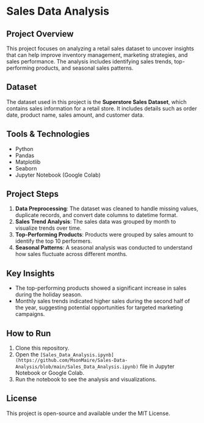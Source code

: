 # Sales Data Analysis

## Project Overview
This project focuses on analyzing a retail sales dataset to uncover insights that can help improve inventory management, marketing strategies, and sales performance. The analysis includes identifying sales trends, top-performing products, and seasonal sales patterns.

## Dataset
The dataset used in this project is the **Superstore Sales Dataset**, which contains sales information for a retail store. It includes details such as order date, product name, sales amount, and customer data.

## Tools & Technologies
- Python
- Pandas
- Matplotlib
- Seaborn
- Jupyter Notebook (Google Colab)

## Project Steps
1. **Data Preprocessing**: The dataset was cleaned to handle missing values, duplicate records, and convert date columns to datetime format.
2. **Sales Trend Analysis**: The sales data was grouped by month to visualize trends over time.
3. **Top-Performing Products**: Products were grouped by sales amount to identify the top 10 performers.
4. **Seasonal Patterns**: A seasonal analysis was conducted to understand how sales fluctuate across different months.

## Key Insights
- The top-performing products showed a significant increase in sales during the holiday season.
- Monthly sales trends indicated higher sales during the second half of the year, suggesting potential opportunities for targeted marketing campaigns.
  
## How to Run
1. Clone this repository.
2. Open the `[Sales_Data_Analysis.ipynb](https://github.com/MsonMaire/Sales-Data-Analysis/blob/main/Sales_Data_Analysis.ipynb)` file in Jupyter Notebook or Google Colab.
3. Run the notebook to see the analysis and visualizations.

## License
This project is open-source and available under the MIT License.
